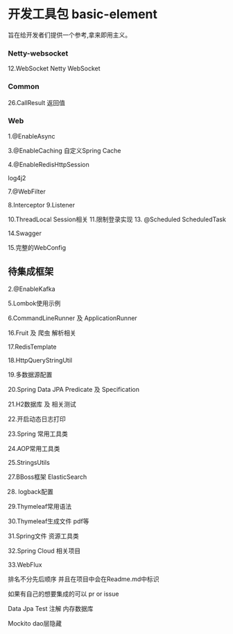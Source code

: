 # 开发工具包 basic-element

旨在给开发者们提供一个参考,拿来即用主义。


### Netty-websocket

12.WebSocket  Netty WebSocket

### Common

26.CallResult 返回值

### Web

1.@EnableAsync

3.@EnableCaching  自定义Spring Cache

4.@EnableRedisHttpSession

log4j2

7.@WebFilter

8.Interceptor
9.Listener

10.ThreadLocal  Session相关
11.限制登录实现
13. @Scheduled  ScheduledTask

14.Swagger

15.完整的WebConfig



## 待集成框架


2.@EnableKafka



5.Lombok使用示例

6.CommandLineRunner 及 ApplicationRunner











16.Fruit 及 爬虫 解析相关

17.RedisTemplate

18.HttpQueryStringUtil

19.多数据源配置

20.Spring Data JPA  Predicate 及 Specification

21.H2数据库 及 相关测试

22.开启动态日志打印

23.Spring 常用工具类

24.AOP常用工具类

25.StringsUtils



27.BBoss框架 ElasticSearch

28. logback配置

29.Thymeleaf常用语法

30.Thymeleaf生成文件 pdf等

31.Spring文件 资源工具类

32.Spring Cloud 相关项目

33.WebFlux

排名不分先后顺序 并且在项目中会在Readme.md中标识

如果有自己的想要集成的可以 pr or  issue





























Data Jpa Test 注解 内存数据库

Mockito dao层隐藏

